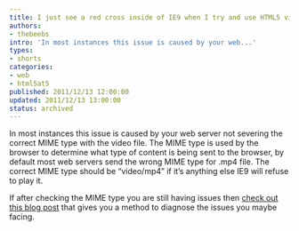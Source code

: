 ```yaml
---
title: I just see a red cross inside of IE9 when I try and use HTML5 video on my site.
authors:
- thebeebs
intro: 'In most instances this issue is caused by your web...'
types:
- shorts
categories:
- web
- html5at5
published: 2011/12/13 12:00:00
updated: 2011/12/13 13:00:00
status: archived
---
```


In most instances this issue is caused by your web server not severing the correct MIME type with the video file. The MIME type is used by the browser to determine what type of content is being sent to the browser, by default most web servers send the wrong MIME type for .mp4 file. The correct MIME type should be &ldquo;video/mp4&rdquo; if it&rsquo;s anything else IE9 will refuse to play it.<p>If after checking the MIME type you are still having issues then [check out this blog post](http://blogs.msdn.com/b/thebeebs/archive/2011/07/20/html5-video-not-working-in-ie9-some-tips-to-debug.aspx) that gives you a method to diagnose the issues you maybe facing.
</p>